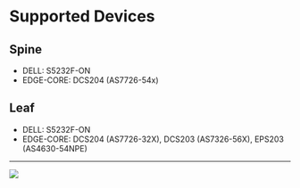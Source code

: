<!--@@joggrdoc@@-->
<!-- @joggr:version(v1):end -->
<!-- @joggr:warning:start -->
<!-- 
  _   _   _    __        __     _      ____    _   _   ___   _   _    ____     _   _   _ 
 | | | | | |   \ \      / /    / \    |  _ \  | \ | | |_ _| | \ | |  / ___|   | | | | | |
 | | | | | |    \ \ /\ / /    / _ \   | |_) | |  \| |  | |  |  \| | | |  _    | | | | | |
 |_| |_| |_|     \ V  V /    / ___ \  |  _ <  | |\  |  | |  | |\  | | |_| |   |_| |_| |_|
 (_) (_) (_)      \_/\_/    /_/   \_\ |_| \_\ |_| \_| |___| |_| \_|  \____|   (_) (_) (_)
                                                              
This document is managed by Joggr. Editing this document could break Joggr's core features, i.e. our 
ability to auto-maintain this document. Please use the Joggr editor to edit this document 
(link at bottom of the page).
-->
<!-- @joggr:warning:end -->
# Supported Devices

## Spine

* DELL: S5232F-ON
* EDGE-CORE: DCS204 (AS7726-54x)

## Leaf

* DELL: S5232F-ON
* EDGE-CORE: DCS204 (AS7726-32X), DCS203 (AS7326-56X), EPS203 (AS4630-54NPE)

<!-- @joggr:editLink(11051382-94c6-46e7-b0f5-353b6a283709):start -->
---
<a href="https://app.joggr.io/app/documents/11051382-94c6-46e7-b0f5-353b6a283709/edit" alt="Edit doc on Joggr">
  <img src="https://storage.googleapis.com/joggr-public-assets/github/badges/edit-document-badge.svg" />
</a>
<!-- @joggr:editLink(11051382-94c6-46e7-b0f5-353b6a283709):end -->